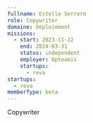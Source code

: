 ```yaml
---
fullname: Estelle Serrero
role: Copywriter
domaine: Déploiement
missions:
  - start: 2023-11-22
    end: 2024-03-31
    status: independent
    employer: Opteamis
    startups:
      - reva
startups:
  - reva
memberType: beta
---
```

Copywriter